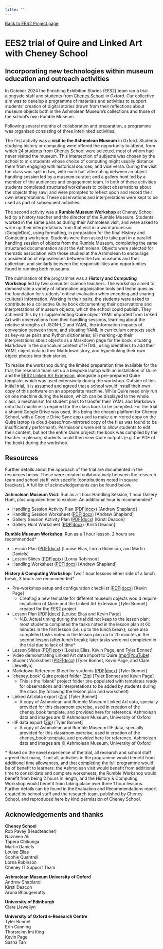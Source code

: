 ```yaml
---
title: ""
---
```

[Back to EES2 Project page](https://linked.art/community/projects/ees2/)

# EES2 trial of Quire and Linked Art with Cheney School

## Incorporating new technologies within museum education and outreach activities

In October 2024 the Enriching Exhibition Stories (EES2) team ran a trial alongside staff and students from [Cheney School](https://www.cheneyschool.org/) in Oxford. Our collective aim was to develop a programme of materials and activities to support students’ creation of digital stories drawn from their reflections about museum objects both in the Ashmolean Museum’s collections and those of the school’s own Rumble Museum.

Following several months of collaboration and preparation, a programme was organised consisting of three interlinked activities.

The first activity was a **visit to the Ashmolean Museum** in Oxford. Students studying history or computing were offered the opportunity to attend, from which 24 students from Cheney School were selected, most of whom had never visited the museum. This intersection of subjects was chosen by the school to mix students whose choice of computing might usually distance them from engaging with historical sources; and vice versa. During the visit the class was split in two, with each half alternating between an object handling session led by a museum curator; and a gallery hunt led by a member of the audiences and engagement team. In both of these activities students completed structured worksheets to collect observations about the objects they saw; and were prompted to reflect upon and record their own interpretations. These observations and interpretations were kept to be used as part of subsequent activities.

The second activity was a **Rumble Museum Workshop** at Cheney School, led by a history teacher and the director of the Rumble Museum. Students worked in the same pairs as during their Ashmolean visit, and were asked to write up their interpretations from that visit in a word processor (GoogleDoc), using formatting, in preparation for the final History and Computing workshop. Students were then asked to take part in a parallel handling session of objects from the Rumble Museum, completing the same structured documentation as at the Ashmolean. Objects were selected for thematic association with those studied at the Ashmolean to encourage consideration of equivalences between the two museums and their collection, and similarly between the responsibilities and opportunities found in running both museums.

The culmination of the programme was a **History and Computing Workshop** led by two computer science teachers. The workshop aimed to demonstrate a variety of information
organisation tools and techniques as the foundation for students’ critical evaluation when encoding and sharing (cultural) information. Working in their pairs, the students were asked to contribute to a collective Quire book documenting their observations and interpretations of museum objects, which the school could publish. They achieved this by (i) supplementing Quire object YAML imported from Linked Art with observations from their handling sessions, learning about the relative strengths of JSON-LD and YAML, the information impacts of conversion between them, and situating YAML in curriculum contexts such as key-value pairs and Python dictionaries; (ii) marking-up their interpretations about objects as a Markdown page for the book, situating Markdown in the curriculum context of HTML, using identifiers to add their YAML object data to their Markdown story, and hyperlinking their own object photos into their stories.

To realise the workshop during the limited preparation time available for the trial, the research team set up a bespoke laptop with an installation of Quire and the [EES2 Linked Art Extension](https://linked.art/community/projects/ees2/docs/quire/), alongside a pre-prepared Quire template, which was used extensively during the workshop. Outside of this initial trial, it is assumed and agreed that a school would install their own copy of this software on an appropriate machine. While Quire need only run on one machine during the lesson, which can be displayed to the whole class, a mechanism for student pairs to transfer their YAML and Markdown onto that machine is required for the class book to be compiled. For the trial a shared Google Drive was used, this being the chosen platform for Cheney School, with a Google Drive Sync app used to make a mirrored copy on the Quire laptop (a cloud-based/non-mirrored copy of the files was found to be insufficiently performant). Permissions were set to allow students to edit their content, but not the entire Quire project; the book was compiled by the teacher in plenary; students could then view Quire outputs (e.g. the PDF of the book) during the workshop.

## Resources
Further details about the approach of the trial are documented in the resources below. These were created collaboratively between the research team and school staff, with specific [contributions noted in square brackets]. A full list of acknowledgements can be found below.

**Ashmolean Museum Visit**: Run as a 1 hour Handling Session, 1 hour Gallery Hunt, plus unguided time to explore. An additional hour is recommended*

- Handling Session Activity Plan ([PDF](https://github.com/oerc-csi/la-quire/raw/main/docs/history_and_computing_lesson/ashmolean_visit/ashmolean_handling-activity_plan.pdf)|[docx](https://github.com/oerc-csi/la-quire/raw/main/docs/history_and_computing_lesson/ashmolean_visit/ashmolean_handling-activity_plan.docx)) [Andrew Shapland]
- Handling Session Worksheet ([PDF](https://github.com/oerc-csi/la-quire/raw/main/docs/history_and_computing_lesson/ashmolean_visit/ashmolean_handling-worksheet.pdf)|[docx](https://github.com/oerc-csi/la-quire/raw/main/docs/history_and_computing_lesson/ashmolean_visit/ashmolean_handling-worksheet.docx)) [Andrew Shapland]
- Gallery Session Activity Plan ([PDF](https://github.com/oerc-csi/la-quire/raw/main/docs/history_and_computing_lesson/ashmolean_visit/ashmolean_gallery-activity_plan.pdf)|[docx](https://github.com/oerc-csi/la-quire/raw/main/docs/history_and_computing_lesson/ashmolean_visit/ashmolean_gallery-activity_plan.docx)) [Kirsti Deacon]
- Gallery Hunt Worksheet ([PDF](https://github.com/oerc-csi/la-quire/raw/main/docs/history_and_computing_lesson/ashmolean_visit/ashmolean_gallery-worksheet.pdf)|[docx](https://github.com/oerc-csi/la-quire/raw/main/docs/history_and_computing_lesson/ashmolean_visit/ashmolean_gallery-worksheet.docx)) [Kirsti Deacon]

**Rumble Museum Workshop**: Run as a 1 hour lesson. 2 hours are recommended*

- Lesson Plan ([PDF](https://github.com/oerc-csi/la-quire/raw/main/docs/history_and_computing_lesson/rumble_workshop/rumble_workshop-lesson_plan.pdf)|[docx](https://github.com/oerc-csi/la-quire/raw/main/docs/history_and_computing_lesson/rumble_workshop/rumble_workshop-lesson_plan.docx)) [Louise Elias, Lorna Robinson, and Martin Daniels]
- Lesson Slides ([PDF](https://github.com/oerc-csi/la-quire/raw/main/docs/history_and_computing_lesson/rumble_workshop/rumble_workshop-lesson_slides.pdf)|[pptx](https://github.com/oerc-csi/la-quire/raw/main/docs/history_and_computing_lesson/rumble_workshop/rumble_workshop-lesson_slides.pptx)) [Lorna Robinson]
- Handling Worksheet ([PDF](https://github.com/oerc-csi/la-quire/raw/main/docs/history_and_computing_lesson/rumble_workshop/rumble_workshop-handling_worksheet.pdf)|[docx](https://github.com/oerc-csi/la-quire/raw/main/docs/history_and_computing_lesson/rumble_workshop/rumble_workshop-handling_worksheet.docx)) [Andrew Shapland]

**History & Computing Workshop**: Two 1 hour lessons either side of a lunch break, 3 hours are recommended*

- Pre-workshop setup and configuration checklist ([PDF](https://github.com/oerc-csi/la-quire/raw/main/docs/history_and_computing_lesson/history_computing_workshop/history_and_computing_workshop-checklist.pdf)|[docx](https://github.com/oerc-csi/la-quire/raw/main/docs/history_and_computing_lesson/history_computing_workshop/history_and_computing_workshop-checklist.docx)) [Kevin Page]  
    - Creating a new template for different museum objects would require installation of Quire and the Linked Art Extension [Tyler Bonnet] created for the EES2 project  
- Lesson Plan ([PDF](https://github.com/oerc-csi/la-quire/raw/main/docs/history_and_computing_lesson/history_computing_workshop/history_and_computing_workshop-lesson_plan.pdf)|[docx](https://github.com/oerc-csi/la-quire/raw/main/docs/history_and_computing_lesson/history_computing_workshop/history_and_computing_workshop-lesson_plan.docx)) [Louise Elias and Kevin Page]  
    - N.B. Actual timing during the trial did not keep to the lesson plan: most students completed the tasks noted in the lesson plan at 60 minutes in the first lesson (i.e. up to the lunch break); some also completed tasks noted in the lesson plan up to 20 minutes in the second lesson (after lunch break); later tasks were not completed in the trial due to lack of time*  
- Lesson Slides ([PDF](https://github.com/oerc-csi/la-quire/raw/main/docs/history_and_computing_lesson/history_computing_workshop/history_and_computing_workshop-lesson_slides.pdf)|[pptx](https://github.com/oerc-csi/la-quire/raw/main/docs/history_and_computing_lesson/history_computing_workshop/history_and_computing_workshop-lesson_slides.pptx)) [Louise Elias, Kevin Page, and Tyler Bonnet]  
- Video demonstrating Linked Art data import to Quire ([mp4](https://github.com/oerc-csi/la-quire/raw/main/docs/history_and_computing_lesson/history_computing_workshop/quire_linked_art_demo_video.mp4)|[YouTube](https://youtu.be/PAYuN2hj2nE))  
- Student Worksheet ([PDF](https://github.com/oerc-csi/la-quire/raw/main/docs/history_and_computing_lesson/history_computing_workshop/history_and_computing_workshop-student_worksheet.pdf)|[docx](https://github.com/oerc-csi/la-quire/raw/main/docs/history_and_computing_lesson/history_computing_workshop/history_and_computing_workshop-student_worksheet.docx)) [Tyler Bonnet, Kevin Page, and Clare Llewellyn]  
- Markdown Reference Sheet for students ([PDF](https://github.com/oerc-csi/la-quire/raw/main/docs/history_and_computing_lesson/history_computing_workshop/history_and_computing_workshop-student_markdown_reference_sheet.pdf)|[docx](https://github.com/oerc-csi/la-quire/raw/main/docs/history_and_computing_lesson/history_computing_workshop/history_and_computing_workshop-student_markdown_reference_sheet.docx)) [Tyler Bonnet]  
- ‘cheney_book’ Quire project folder ([Zip](https://github.com/oerc-csi/la-quire/raw/main/docs/history_and_computing_lesson/history_computing_workshop/cheney_book.zip)) [Tyler Bonnet and Kevin Page]  
    - This is the “blank” project folder pre-populated with templates ready for observations and interpretations to be added by students during the class (by following the lesson plan and worksheet)  
- Linked Art data export ([Zip](https://github.com/oerc-csi/la-quire/raw/main/docs/history_and_computing_lesson/history_computing_workshop/linked_art_export.zip)) [Tyler Bonnet]  
    - A copy of Ashmolean and Rumble Museum Linked Art data, specially provided for this classroom exercise, used in creation of the cheney_book template, and provided here for reference. Ashmolean data and images are © Ashmolean Museum, University of Oxford  
- IIIF data export ([Zip](https://github.com/oerc-csi/la-quire/raw/main/docs/history_and_computing_lesson/history_computing_workshop/iiif_export.zip)) [Tyler Bonnet]  
    - A copy of Ashmolean and Rumble Museum IIIF data, specially provided for this classroom exercise, used in creation of the cheney_book template, and provided here for reference. Ashmolean data and images are © Ashmolean Museum, University of Oxford  

\* Based on the novel experience of the trial, all research and school staff agreed that many, if not all, activities in the programme would benefit from additional time allowances, and that completing the full programme would be of benefit to learners: the Ashmolean visit would benefit from additional time to consolidate and complete worksheets; the Rumble Workshop would benefit from being 2 hours in length, and the History & Computing Workshop would benefit from taking place over three 1 hour lessons. Further details can be found in the  Evaluation and Recommendations report created by school staff and the research team, published by Cheney School, and reproduced here by kind permission of Cheney School.

## Acknowledgements and thanks

**Cheney School**  
Rob Pavey (Headteacher)  
Nazneen Ali  
Tapera Chikunga  
Martin Daniels  
Louise Elias  
Sophie Quantrell  
Lorna Robinson  
Cheney IT Support Team  

**Ashmolean Museum University of Oxford**  
Andrew Shapland  
Kirsti Deacon  
Aruna Bhaugeerutty  

**University of Edinburgh**  
Clare Llewellyn  

**University of Oxford e-Research Centre**  
Tyler Bonnet  
Erin Canning  
Thorsteinn Imi King  
Kevin Page  
Sasha Tan  

